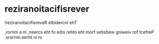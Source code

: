‮‮reversificationarizer
=====================

‮The Incredible Reversificationarizer!

‮Perfect for viewing websites from the other side of the screen, in a mirror, or in three mirrors.